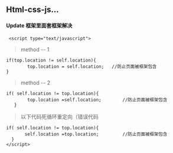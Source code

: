 ## Html-css-js...
#### Update 框架里面套框架解决
 
```
 <script type="text/javascript">
 ```

>  method -- 1  

```
if(top.location != self.location){
		top.location = self.location;  	//防止页面被框架包含
}
```

>  method -- 2  

 
```
if( self.location != top.location){
	    top.location =self.location;      	//防止页面被框架包含
   }
```

>   以下代码死循环重定向（错误代码

 ```
 if( self.location != top.location){
	    self.location =top.location;    	 //防止页面被框架包含
   }
</script>
```
